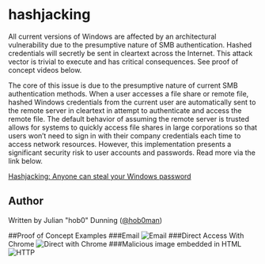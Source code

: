 # hashjacking
All current versions of Windows are affected by an architectural vulnerability due to the presumptive nature of SMB authentication. Hashed credentials will secretly be sent in cleartext across the Internet. This attack vector is trivial to execute and has critical consequences. See proof of concept videos below.

The core of this issue is due to the presumptive nature of current SMB authentication methods. When a user accesses a file share or remote file, hashed Windows credentials from the current user are automatically sent to the remote server in cleartext in attempt to authenticate and access the remote file. The default behavior of assuming the remote server is trusted allows for systems to quickly access file shares in large corporations so that users won’t need to sign in with their company credentials each time to access network resources. However, this implementation presents a significant security risk to user accounts and passwords. Read more via the link below.

[Hashjacking: Anyone can steal your Windows password](https://www.praetorian.com/blog/hashjacking-anyone-can-steal-your-windows-password)

## Author
Written by Julian "hob0" Dunning ([@hob0man](https://twitter.com/hob0man))

##Proof of Concept Examples
###Email
![Email](https://raw.githubusercontent.com/hob0/hashjacking/master/email.gif)
###Direct Access With Chrome
![Direct with Chrome](https://raw.githubusercontent.com/hob0/hashjacking/master/Chrome.gif)
###Malicious image embedded in HTML
![HTTP](https://raw.githubusercontent.com/hob0/hashjacking/master/HTTP.gif)

